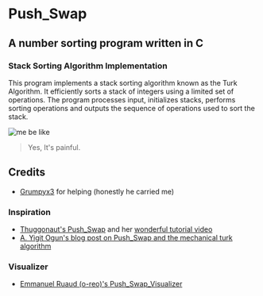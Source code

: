 # Push_Swap

## A number sorting program written in C

### Stack Sorting Algorithm Implementation

This program implements a stack sorting algorithm known as the Turk Algorithm.
It efficiently sorts a stack of integers using a limited set of operations.
The program processes input, initializes stacks, performs sorting operations
and outputs the sequence of operations used to sort the stack.

![me be like](https://media1.tenor.com/m/izTNkY2BgkAAAAAC/fade-away-oooooooooooo.gif)⠀⠀⠀⠀

> Yes, It's painful.

## Credits

- [Grumpyx3](https://github.com/Grumpyx3) for helping (honestly he carried me)

### Inspiration

- [Thuggonaut's Push_Swap](https://github.com/Thuggonaut/42IC_Ring02_Push_swap) and her [wonderful tutorial video](https://youtu.be/wRvipSG4Mmk?si=JVKh-_dEabhi_rIu)
- [A. Yigit Ogun's blog post on Push_Swap and the mechanical turk algorithm](https://medium.com/@ayogun/push-swap-c1f5d2d41e97)

### Visualizer

- [Emmanuel Ruaud (o-reo)'s ](https://github.com/o-reo) [Push_Swap_Visualizer](https://github.com/o-reo/push_swap_visualizer)
